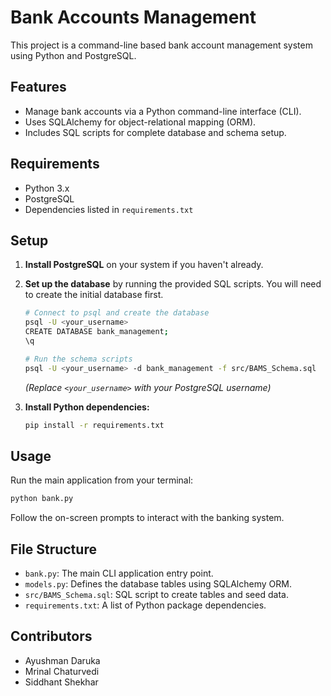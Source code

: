 # Bank Accounts Management

This project is a command-line based bank account management system using Python and PostgreSQL.

## Features

- Manage bank accounts via a Python command-line interface (CLI).
- Uses SQLAlchemy for object-relational mapping (ORM).
- Includes SQL scripts for complete database and schema setup.

## Requirements

- Python 3.x
- PostgreSQL
- Dependencies listed in `requirements.txt`

## Setup

1.  **Install PostgreSQL** on your system if you haven't already.

2.  **Set up the database** by running the provided SQL scripts. You will need to create the initial database first.
    ```sh
    # Connect to psql and create the database
    psql -U <your_username>
    CREATE DATABASE bank_management;
    \q

    # Run the schema scripts
    psql -U <your_username> -d bank_management -f src/BAMS_Schema.sql
    ```
    *(Replace `<your_username>` with your PostgreSQL username)*

3.  **Install Python dependencies:**
    ```sh
    pip install -r requirements.txt
    ```

## Usage

Run the main application from your terminal:

```sh
python bank.py
```

Follow the on-screen prompts to interact with the banking system.

## File Structure

-   `bank.py`: The main CLI application entry point.
-   `models.py`: Defines the database tables using SQLAlchemy ORM.
-   `src/BAMS_Schema.sql`: SQL script to create tables and seed data.
-   `requirements.txt`: A list of Python package dependencies.

## Contributors

- Ayushman Daruka
- Mrinal Chaturvedi
- Siddhant Shekhar
